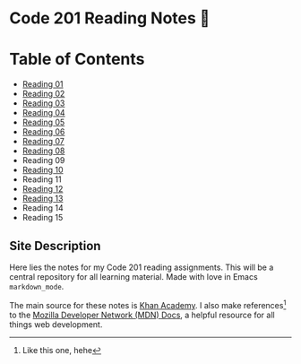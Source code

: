 # Code 201 Reading Notes 📖

# Table of Contents
- [Reading 01](./class-01.md)
- [Reading 02](./class-02.md)
- [Reading 03](./class-03.md)
- [Reading 04](./class-04.md)
- [Reading 05](./class-05.md)
- [Reading 06](./class-06.md)
- [Reading 07](./class-07.md)
- [Reading 08](./class-08.md)
- Reading 09
- [Reading 10](./class-10.md)
- Reading 11
- [Reading 12](./class-12.md)
- [Reading 13](./class-13.md)
- Reading 14
- Reading 15
	   
## Site Description ##

Here lies the notes for my Code 201 reading assignments. This will be a central repository for all learning material. Made with love in Emacs `markdown_mode`. 

The main source for these notes is [Khan Academy](https://www.khanacademy.org/computing/computer-programming/html-css). I also make references[^1] to the [Mozilla Developer Network (MDN) Docs](https://developer.mozilla.org/en-US/), a helpful resource for all things web development.


[^1]: Like this one, hehe
